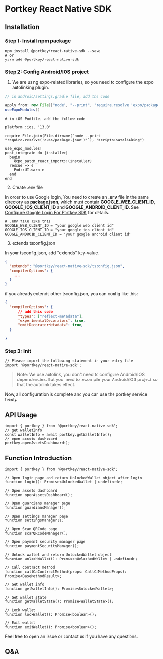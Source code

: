 # Portkey React Native SDK

## Installation

### Step 1: Install npm package

``` shell
npm install @portkey/react-native-sdk --save
# or
yarn add @portkey/react-native-sdk
```

### Step 2: Config Android/IOS project

1. We are using expo-related libraries, so you need to configure the expo autolinking plugin.

``` groovy
// in android/settings.gradle file, add the code

apply from: new File(["node", "--print", "require.resolve('expo/package.json')"].execute(null, rootDir).text.trim(), "../scripts/autolinking.gradle");
useExpoModules()
```

``` podspec
# in iOS Podfile, add the follow code

platform :ios, '13.0'

require File.join(File.dirname(`node --print "require.resolve('expo/package.json')"`), "scripts/autolinking")

use_expo_modules!
post_integrate do |installer|
  begin
    expo_patch_react_imports!(installer)
  rescue => e
    Pod::UI.warn e
  end
end
```

2. Create .env file

In order to use Google login, You need to create an **.env** file in the same directory as **package.json**, which must contain **GOOGLE_WEB_CLIENT_ID**, **GOOGLE_IOS_CLIENT_ID** and **GOOGLE_ANDROID_CLIENT_ID**. See [Configure Google Login For Portkey SDK](docs/google-login.md) for details.

``` properties
# .env file like this
GOOGLE_WEB_CLIENT_ID = "your google web client id"
GOOGLE_IOS_CLIENT_ID = "your google ios client id"
GOOGLE_ANDROID_CLIENT_ID = "your google android client id"
```

3. extends tsconfig.json

In your tsconfig.json, add  "extends" key-value.

``` JSON
{
  "extends": "@portkey/react-native-sdk/tsconfig.json",
  "compilerOptions": {
    ...
  }
}
```

if you already extends other tsconfig.json, you can config like this:

``` JSON
{
  "compilerOptions": {
      // add this code
      "types": ["reflect-metadata"],
      "experimentalDecorators": true,
      "emitDecoratorMetadata": true,
  }

}
```

### Step 3: Init

``` TS
// Please import the following statement in your entry file
import '@portkey/react-native-sdk';
```

> Note: We use autolink, you don't need to configure Android/IOS dependencies. But you need to recompile your Android/IOS project so that the autolink takes effect.

Now, all configuration is complete and you can use the portkey service freely.

## API Usage

``` TS
import { portkey } from '@portkey/react-native-sdk';
// get walletInfo
const walletInfo = await portkey.getWalletInfo();
// open assets dashboard
portkey.openAssetsDashboard();
```

## Function Introduction

``` TS
import { portkey } from '@portkey/react-native-sdk';

// Open login page and return UnlockedWallet object after login
function login(): Promise<UnlockedWallet | undefined>;

// Open assets dashboard
function openAssetsDashboard();

// Open guardians manager page
function guardiansManager();

// Open settings manager page
function settingsManager();

// Open Scan QRCode page
function scanQRCodeManager();

// Open payment security manager page
function paymentSecurityManager();

// Unlock wallet and return UnlockedWallet object
function unlockWallet(): Promise<UnlockedWallet | undefined>;

// Call contract method
function callCaContractMethod(props: CallCaMethodProps): Promise<BaseMethodResult>;

// Get wallet info
function getWalletInfo(): Promise<UnlockedWallet>;

// Get wallet state
function getWalletState(): Promise<WalletState>();

// Lock wallet
function lockWallet(): Promise<boolean>();

// Exit wallet
function exitWallet(): Promise<boolean>();
```

 Feel free to open an issue or contact us if you have any questions.

## Q&A
